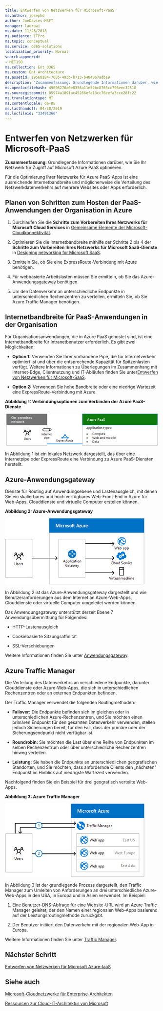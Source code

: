```yaml
---
title: Entwerfen von Netzwerken für Microsoft-PaaS
ms.author: josephd
author: JoeDavies-MSFT
manager: laurawi
ms.date: 11/28/2018
ms.audience: ITPro
ms.topic: conceptual
ms.service: o365-solutions
localization_priority: Normal
search.appverid:
- MET150
ms.collection: Ent_O365
ms.custom: Ent_Architecture
ms.assetid: 19568184-705b-493b-b713-b484367adba9
description: 'Zusammenfassung: Grundlegende Informationen darüber, wie Sie Ihr Netzwerk für Zugriff auf Microsoft Azure PaaS optimieren.'
ms.openlocfilehash: 49096276a0e8356a11e52bc8765cc796eec32510
ms.sourcegitcommit: 85974a1891ac45286efa13cc76eefa3cce28fc22
ms.translationtype: MT
ms.contentlocale: de-DE
ms.lasthandoff: 04/30/2019
ms.locfileid: "33491366"
---
```

# <a name="designing-networking-for-microsoft-azure-paas"></a>Entwerfen von Netzwerken für Microsoft-PaaS

 **Zusammenfassung:** Grundlegende Informationen darüber, wie Sie Ihr Netzwerk für Zugriff auf Microsoft Azure PaaS optimieren.
  
Für die Optimierung Ihrer Netzwerke für Azure PaaS-Apps ist eine ausreichende Internetbandbreite und möglicherweise die Verteilung des Netzwerkdatenverkehrs auf mehrere Websites oder Apps erforderlich.
  
## <a name="planning-steps-for-hosting-organization-paas-applications-in-azure"></a>Planen von Schritten zum Hosten der PaaS-Anwendungen der Organisation in Azure

1. Durchlaufen Sie die **Schritte zum Vorbereiten Ihres Netzwerks für Microsoft Cloud Services** in [Gemeinsame Elemente der Microsoft-Cloudkonnektivität](common-elements-of-microsoft-cloud-connectivity.md).
    
2. Optimieren Sie die Internetbandbreite mithilfe der Schritte 2 bis 4 der **Schritte zum Vorbereiten Ihres Netzwerks für Microsoft SaaS-Dienste** in [Designing networking for Microsoft SaaS](designing-networking-for-microsoft-saas.md).
    
3. Ermitteln Sie, ob Sie eine ExpressRoute-Verbindung mit Azure benötigen.
    
4. Für webbasierte Arbeitslasten müssen Sie ermitteln, ob Sie das Azure-Anwendungsgateway benötigen.
    
5. Um den Datenverkehr an unterschiedliche Endpunkte in unterschiedlichen Rechenzentren zu verteilen, ermitteln Sie, ob Sie Azure Traffic Manager benötigen.
    
## <a name="internet-bandwidth-for-organization-paas-applications"></a>Internetbandbreite für PaaS-Anwendungen in der Organisation

Für Organisationsanwendungen, die in Azure PaaS gehostet sind, ist eine Internetbandbreite für Intranetbenutzer erforderlich. Es gibt zwei Möglichkeiten:
  
- **Option 1:** Verwenden Sie Ihrer vorhandene Pipe, die für Internetverkehr optimiert ist und über die entsprechende Kapazität für Spitzenlasten verfügt. Weitere Informationen zu Überlegungen im Zusammenhang mit Internet-Edge, Clientnutzung und IT-Abläufen finden Sie unter[Entwerfen von Netzwerken für Microsoft-SaaS](designing-networking-for-microsoft-saas.md).
    
- **Option 2:** Verwenden Sie hohe Bandbreite oder eine niedrige Wartezeit eine ExpressRoute-Verbindung mit Azure.
    
**Abbildung 1: Verbindungsoptionen zum Verbinden der Azure PaaS-Dienste**

![Abbildung 1: Verbindungsoptionen für Azure PaaS-Dienste](media/Network-Poster/PaaS1.png)
  
In Abbildung 1 ist ein lokales Netzwerk dargestellt, das über eine Internetpipe oder ExpressRoute eine Verbindung zu Azure PaaS-Diensten herstellt.
  
## <a name="azure-application-gateway"></a>Azure-Anwendungsgateway

Dienste für Routing auf Anwendungsebene und Lastenausgleich, mit denen Sie ein skalierbares und hoch verfügbares Web-Front-End in Azure für Web-Apps, Clouddienste und virtuelle Computer erstellen können. 
  
**Abbildung 2: Azure-Anwendungsgateway**

![Abbildung 2: Azure-Anwendungsgatewaydienst](media/Network-Poster/PaaS2.png)
  
In Abbildung 2 ist das Azure-Anwendungsgateway dargestellt und wie Benutzeranforderungen aus dem Internet an Azure-Web-Apps, Clouddienste oder virtuelle Computer umgeleitet werden können.
  
Das Anwendungsgateway unterstützt derzeit Ebene 7 Anwendungsübermittlung für Folgendes:
  
- HTTP-Lastenausgleich
    
- Cookiebasierte Sitzungsaffinität
    
- SSL-Verschiebungen
    
Weitere Informationen finden Sie unter [Anwendungsgateway](https://docs.microsoft.com/azure/application-gateway/application-gateway-introduction).
  
## <a name="azure-traffic-manager"></a>Azure Traffic Manager

Die Verteilung des Datenverkehrs an verschiedene Endpunkte, darunter Clouddienste oder Azure-Web-Apps, die sich in unterschiedlichen Rechenzentren oder an externen Endpunkten befinden.
  
Der Traffic Manager verwendet die folgenden Routingmethoden:
  
- **Failover:** Die Endpunkte befinden sich im gleichen oder in unterschiedlichen Azure-Rechenzentren, und Sie möchten einen primären Endpunkt für den gesamten Datenverkehr verwenden, stellen jedoch Sicherungen bereit, für den Fall, dass der primäre oder der Sicherungsendpunkt nicht verfügbar ist.
    
- **Roundrobin:** Sie möchten die Last über eine Reihe von Endpunkten im selben Rechenzentrum oder über unterschiedliche Rechenzentren hinweg verteilen.
    
- **Leistung:** Sie haben die Endpunkte an unterschiedlichen geografischen Standorten, und Sie möchten, dass anfordernde Clients den „nächsten" Endpunkt im Hinblick auf niedrigste Wartezeit verwenden.
    
Nachfolgend finden Sie ein Beispiel für drei geografisch verteilte Web-Apps.
  
**Abbildung 3: Azure Traffic Manager**

![Abbildung 3: Azure Traffic Manager](media/Network-Poster/PaaS3.png)
  
In Abbildung 3 ist der grundlegende Prozess dargestellt, den Traffic Manager zum Umleiten von Anforderungen an drei unterschiedliche Azure-Web-Apps in den USA, in Europa und in Asien verwendet. Im Beispiel:
  
1. Eine Benutzer-DNS-Abfrage für eine Website-URL wird an Azure Traffic Manager geleitet, der den Namen einer regionalen Web-Apps basierend auf der Leistungsroutingmethode zurückgibt.
    
2. Der Benutzer initiiert den Datenverkehr mit der regionalen Web-App in Europa.
    
Weitere Informationen finden Sie unter [Traffic Manager](https://docs.microsoft.com/azure/traffic-manager/traffic-manager-overview).

## <a name="next-step"></a>Nächster Schritt

[Entwerfen von Netzwerken für Microsoft Azure-IaaS](designing-networking-for-microsoft-azure-iaas.md)
 
## <a name="see-also"></a>Siehe auch

[Microsoft-Cloudnetzwerke für Enterprise-Architekten](microsoft-cloud-networking-for-enterprise-architects.md)
  
[Ressourcen zur Cloud-IT-Architektur von Microsoft](microsoft-cloud-it-architecture-resources.md)

